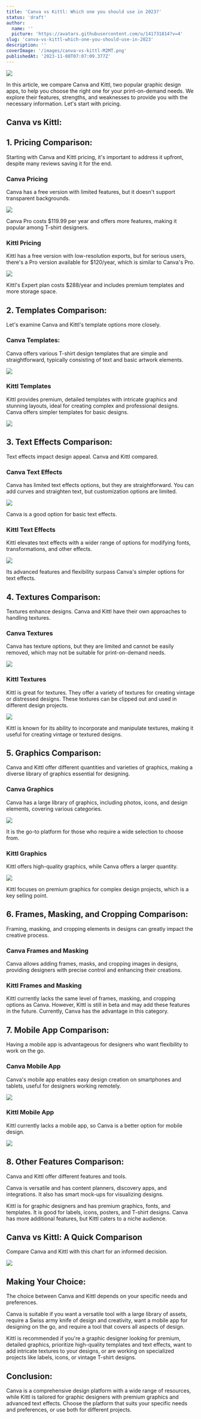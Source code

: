 ```yaml
---
title: 'Canva vs Kittl: Which one you should use in 2023?'
status: 'draft'
author:
  name: ''
  picture: 'https://avatars.githubusercontent.com/u/141731814?v=4'
slug: 'canva-vs-kittl-which-one-you-should-use-in-2023'
description: ''
coverImage: '/images/canva-vs-kittl-M2MT.png'
publishedAt: '2023-11-08T07:07:09.377Z'
---
```


![](/images/canva-vs-kittl-EwNz.png)

In this article, we compare Canva and Kittl, two popular graphic design apps, to help you choose the right one for your print-on-demand needs. We explore their features, strengths, and weaknesses to provide you with the necessary information. Let's start with pricing.

## **Canva vs Kittl:**

## **1\. Pricing Comparison:**

Starting with Canva and Kittl pricing, it's important to address it upfront, despite many reviews saving it for the end.

### **Canva Pricing**

Canva has a free version with limited features, but it doesn't support transparent backgrounds.

![](/images/image-58-Y1Mj.png)

Canva Pro costs $119.99 per year and offers more features, making it popular among T-shirt designers.

### **Kittl Pricing**

Kittl has a free version with low-resolution exports, but for serious users, there's a Pro version available for $120/year, which is similar to Canva's Pro.

![](/images/image-59-1024x493-UzNT.png)

Kittl's Expert plan costs $288/year and includes premium templates and more storage space.

## **2\. Templates Comparison:**

Let's examine Canva and Kittl's template options more closely.

### **Canva Templates:**

Canva offers various T-shirt design templates that are simple and straightforward, typically consisting of text and basic artwork elements.

![](/images/image-60-1024x327-E4Nj.png)

### **Kittl Templates**

Kittl provides premium, detailed templates with intricate graphics and stunning layouts, ideal for creating complex and professional designs. Canva offers simpler templates for basic designs.

![](/images/image-61-1024x320-U1OD.png)

## **3\. Text Effects Comparison:**

Text effects impact design appeal. Canva and Kittl compared.

### **Canva Text Effects**

Canva has limited text effects options, but they are straightforward. You can add curves and straighten text, but customization options are limited.

![](/images/image-62-c2NT.png)

Canva is a good option for basic text effects.

### **Kittl Text Effects**

Kittl elevates text effects with a wider range of options for modifying fonts, transformations, and other effects.

![](/images/image-63-YyNj.png)

Its advanced features and flexibility surpass Canva's simpler options for text effects.

## **4\. Textures Comparison:**

Textures enhance designs. Canva and Kittl have their own approaches to handling textures.

### **Canva Textures**

Canva has texture options, but they are limited and cannot be easily removed, which may not be suitable for print-on-demand needs.

![](/images/image-65-YxNT.png)

### **Kittl Textures**

Kittl is great for textures. They offer a variety of textures for creating vintage or distressed designs. These textures can be clipped out and used in different design projects.

![](/images/image-64-QxNj.png)

Kittl is known for its ability to incorporate and manipulate textures, making it useful for creating vintage or textured designs.

## **5\. Graphics Comparison:**

Canva and Kittl offer different quantities and varieties of graphics, making a diverse library of graphics essential for designing.

### **Canva Graphics**

Canva has a large library of graphics, including photos, icons, and design elements, covering various categories.

![](/images/image-66-czNj.png)

It is the go-to platform for those who require a wide selection to choose from.

### **Kittl Graphics**

Kittl offers high-quality graphics, while Canva offers a larger quantity.

![](/images/image-67-cxND.png)

Kittl focuses on premium graphics for complex design projects, which is a key selling point.

## **6\. Frames, Masking, and Cropping Comparison:**

Framing, masking, and cropping elements in designs can greatly impact the creative process.

### **Canva Frames and Masking**

Canva allows adding frames, masks, and cropping images in designs, providing designers with precise control and enhancing their creations.

### **Kittl Frames and Masking**

Kittl currently lacks the same level of frames, masking, and cropping options as Canva. However, Kittl is still in beta and may add these features in the future. Currently, Canva has the advantage in this category.

## **7\. Mobile App Comparison:**

Having a mobile app is advantageous for designers who want flexibility to work on the go.

### **Canva Mobile App**

Canva's mobile app enables easy design creation on smartphones and tablets, useful for designers working remotely.

![](/images/image-68-k1MT.png)

### **Kittl Mobile App**

Kittl currently lacks a mobile app, so Canva is a better option for mobile design.

![](/images/image-69-1024x300-A1NT.png)

## **8\. Other Features Comparison:**

Canva and Kittl offer different features and tools.

Canva is versatile and has content planners, discovery apps, and integrations. It also has smart mock-ups for visualizing designs.

Kittl is for graphic designers and has premium graphics, fonts, and templates. It is good for labels, icons, posters, and T-shirt designs. Canva has more additional features, but Kittl caters to a niche audience.

## **Canva vs Kittl: A Quick Comparison**

Compare Canva and Kittl with this chart for an informed decision.

![](/images/screenshot-2023-11-08-120312-Q1NT.png)

## **Making Your Choice:**

The choice between Canva and Kittl depends on your specific needs and preferences.

Canva is suitable if you want a versatile tool with a large library of assets, require a Swiss army knife of design and creativity, want a mobile app for designing on the go, and require a tool that covers all aspects of design.

Kittl is recommended if you're a graphic designer looking for premium, detailed graphics, prioritize high-quality templates and text effects, want to add intricate textures to your designs, or are working on specialized projects like labels, icons, or vintage T-shirt designs.

## **Conclusion:**

Canva is a comprehensive design platform with a wide range of resources, while Kittl is tailored for graphic designers with premium graphics and advanced text effects. Choose the platform that suits your specific needs and preferences, or use both for different projects.



